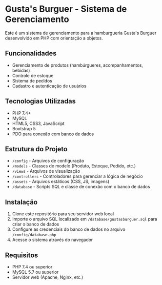 # Gusta's Burguer - Sistema de Gerenciamento

Este é um sistema de gerenciamento para a hamburgueria Gusta's Burguer desenvolvido em PHP com orientação a objetos.

## Funcionalidades

- Gerenciamento de produtos (hambúrgueres, acompanhamentos, bebidas)
- Controle de estoque
- Sistema de pedidos
- Cadastro e autenticação de usuários

## Tecnologias Utilizadas

- PHP 7.4+
- MySQL
- HTML5, CSS3, JavaScript
- Bootstrap 5
- PDO para conexão com banco de dados

## Estrutura do Projeto

- `/config` - Arquivos de configuração
- `/models` - Classes de modelo (Produto, Estoque, Pedido, etc.)
- `/views` - Arquivos de visualização
- `/controllers` - Controladores para gerenciar a lógica de negócio
- `/assets` - Arquivos estáticos (CSS, JS, imagens)
- `/database` - Scripts SQL e classe de conexão com o banco de dados

## Instalação

1. Clone este repositório para seu servidor web local
2. Importe o arquivo SQL localizado em `/database/gustasburguer.sql` para criar o banco de dados
3. Configure as credenciais do banco de dados no arquivo `/config/database.php`
4. Acesse o sistema através do navegador

## Requisitos

- PHP 7.4 ou superior
- MySQL 5.7 ou superior
- Servidor web (Apache, Nginx, etc.)